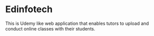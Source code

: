 # Edinfotech
This is Udemy like web application that enables tutors to upload and conduct online classes with their students. 
